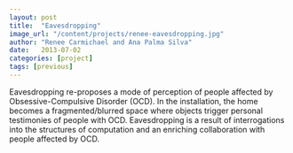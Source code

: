 ```yaml
---
layout: post
title:  "Eavesdropping"
image_url: "/content/projects/renee-eavesdropping.jpg"
author: "Renee Carmichael and Ana Palma Silva"
date:   2013-07-02
categories: [project]
tags: [previous]
---
```

Eavesdropping re-proposes a mode of perception of people affected by Obsessive-Compulsive Disorder (OCD). In the installation, the home becomes a fragmented/blurred space where objects trigger personal testimonies of people with OCD. Eavesdropping is a result of interrogations into the structures of computation and an enriching collaboration with people affected by OCD.

